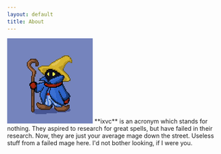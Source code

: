 ```yaml
---
layout: default
title: About
---
```


<img src="/images/mage.gif" class="right" />
**ixvc** is an acronym which stands for nothing. They aspired to research for great spells, but have failed in their research. Now, they are just your average mage down the street. Useless stuff from a failed mage here. I'd not bother looking, if I were you.
